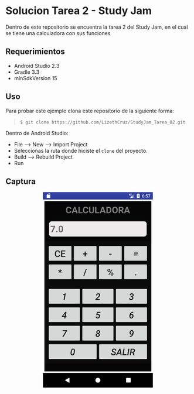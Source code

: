 # Solucion Tarea 2 - Study Jam

Dentro de este repositorio se encuentra la tarea 2 del Study Jam, en el cual
se tiene una calculadora con sus funciones

## Requerimientos

  * Android Studio 2.3
  * Gradle 3.3
  * minSdkVersion 15

## Uso

Para probar este ejemplo clona este repositorio de la siguiente forma:
>
>     $ git clone https://github.com/LizethCruz/StudyJam_Tarea_02.git

Dentro de Android Studio:

* File --> New --> Import Project
* Seleccionas la ruta donde hiciste el `clone` del proyecto.
* Build --> Rebuild Project
* Run

## Captura

<div align="center">
    <center>
        <img src="/img/captura.png" width="300">
    </center>
</div>
<br><br>

